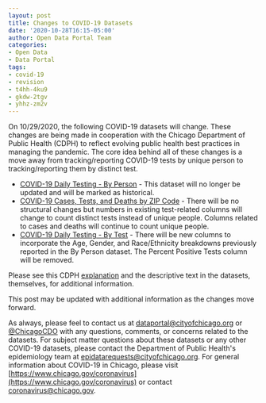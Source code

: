 ```yaml
---
layout: post
title: Changes to COVID-19 Datasets
date: '2020-10-28T16:15-05:00'
author: Open Data Portal Team
categories:
- Open Data
- Data Portal
tags:
- covid-19
- revision
- t4hh-4ku9
- gkdw-2tgv
- yhhz-zm2v
---
```

On 10/29/2020, the following COVID-19 datasets will change. These changes are being made in cooperation with the Chicago Department of Public Health (CDPH) to reflect evolving public health best practices in managing the pandemic. The core idea behind all of these changes is a move away from tracking/reporting COVID-19 tests by unique person to tracking/reporting them by distinct test.

* [COVID-19 Daily Testing - By Person](https://data.cityofchicago.org/d/t4hh-4ku9) - This dataset will no longer be updated and will be marked as historical.
* [COVID-19 Cases, Tests, and Deaths by ZIP Code](https://data.cityofchicago.org/d/yhhz-zm2v) - There will be no structural changes but numbers in existing test-related columns will change to count distinct tests instead of unique people. Columns related to cases and deaths will continue to count unique people.
* [COVID-19 Daily Testing - By Test](https://data.cityofchicago.org/d/gkdw-2tgv) - There will be new columns to incorporate the Age, Gender, and Race/Ethnicity breakdowns previously reported in the By Person dataset. The Percent Positive Tests column will be removed.

Please see this CDPH [explanation](https://www.chicago.gov/content/dam/city/depts/cdph/statistics_and_reports/COVID\%20POSITIVITY\%20RATE\%20CHANGES\%20102720.pdf) and the descriptive text in the datasets, themselves, for additional information.

This post may be updated with additional information as the changes move forward.

As always, please feel to contact us at [dataportal@cityofchicago.org](mailto:dataportal@cityofchicago.org) or [@ChicagoCDO](https://twitter.com/ChicagoCDO) with any questions, comments, or concerns related to the datasets. For subject matter questions about these datasets or any other COVID-19 datasets, please contact the Department of Public Health's epidemiology team at [epidatarequests@cityofchicago.org](mailto:epidatarequests@cityofchicago.org). For general information about COVID-19 in Chicago, please visit [https://www.chicago.gov/coronavirus](https://www.chicago.gov/coronavirus) or contact [coronavirus@chicago.gov](mailto:coronavirus@chicago.gov).

